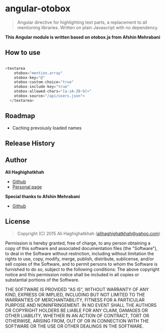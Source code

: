 # angular-otobox

> Angular directive for highlighting text parts, a replacement to all mentioning libraries. Written on plain Javascript with no dependency.

**This Angular module is written based on otobox.js from Afshin Mehrabani**

## How to use
```javascript

<textarea
    otobox="mention.array"
    otobox-key="@"
    otobox-custom-choice="true"
    otobox-include-key="true"
    otobox-allowed-chars="[a-zA-Z0-9]+"
    otobox-source="/api/users.json">
  </textarea>
  ```
## Roadmap
- Caching prevoiusly loaded names

## Release History


## Author
**Ali Haghighatkhah**

- [Github](https://github.com/alihaghighatkhah)
- [Personal page](http://colorofweb.com/)

**Special thanks to Afshin Mehrabani**
- [Github](https://github.com/afshinm)

## License
> Copyright (C) 2015 Ali Haghighatkhah (alihaghighatkhah@yahoo.com)

Permission is hereby granted, free of charge, to any person obtaining a copy of this software and associated
documentation files (the "Software"), to deal in the Software without restriction, including without limitation
the rights to use, copy, modify, merge, publish, distribute, sublicense, and/or sell copies of the Software,
and to permit persons to whom the Software is furnished to do so, subject to the following conditions:
The above copyright notice and this permission notice shall be included in all copies or substantial portions
of the Software.

THE SOFTWARE IS PROVIDED "AS IS", WITHOUT WARRANTY OF ANY KIND, EXPRESS OR IMPLIED, INCLUDING BUT NOT LIMITED
TO THE WARRANTIES OF MERCHANTABILITY, FITNESS FOR A PARTICULAR PURPOSE AND NONINFRINGEMENT. IN NO EVENT SHALL
THE AUTHORS OR COPYRIGHT HOLDERS BE LIABLE FOR ANY CLAIM, DAMAGES OR OTHER LIABILITY, WHETHER IN AN ACTION OF
CONTRACT, TORT OR OTHERWISE, ARISING FROM, OUT OF OR IN CONNECTION WITH THE SOFTWARE OR THE USE OR OTHER DEALINGS
IN THE SOFTWARE.



